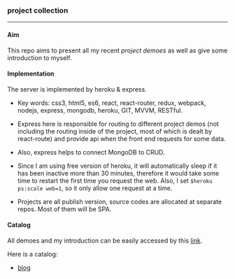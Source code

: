### project collection

---

#### Aim

This repo aims to present all my recent *project demoes* as well as give some introduction to myself.



#### Implementation

The server is implemented by heroku & express.

* Key words: css3, html5, es6, react, react-router, redux, webpack, nodejs, express, mongodb, heroku, GIT, MVVM, RESTful.

* Express here is responsible for routing to different project demos (not including the routing inside of the project, most of which is dealt by react-route) and provide api when the front end requests for some data.
* Also, express helps to connect MongoDB to CRUD.
* Since I am using free version of heroku, it will automatically sleep if it has been inactive more than 30 minutes, therefore it would take some time to restart the first time you request the web. Also, I set `$heroku ps:scale web=1`, so it only allow one request at a time.
* Projects are all publish version, source codes are allocated at separate repos. Most of them will be SPA.



#### Catalog

All demoes and my introduction can be easily accessed by this [link](https://fathomless-sea-85350.herokuapp.com/).

Here is a catalog:

* [blog](https://fathomless-sea-85350.herokuapp.com/blog)



